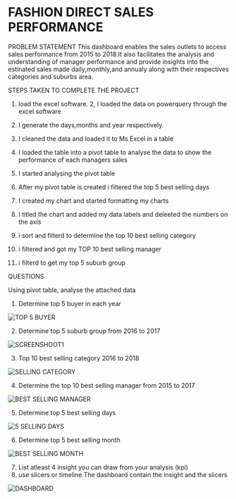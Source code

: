 
# FASHION DIRECT SALES PERFORMANCE  

 PROBLEM STATEMENT
This dashboard enables the sales outlets to access sales performance from 2015 to 2018.It also facilitates the analysis and understanding of manager performance and provide insights into the estinated sales made daily,monthly,and annualy along with their respectives categories and suburbs area.

 STEPS TAKEN TO COMPLETE THE PROJECT

 1. load the excel software.
 2, I loaded the data on powerquery through the excel software
 3. I generate the days,months and year respectively.
 4. I cleaned the data and loaded it to Ms Excel in a table 
 5. I loaded the table into a pivot table to analyse the data to show the performance of each managers sales 
 6. I started analysing the pivot table 
 7. After my pivot table is created i filtered the top 5 best selling days 
 8. I created my chart and started formatting my charts
 9. I titled the chart and added my data labels and deleeted the numbers on the axis 
 10. i sort and filterd to determine the top 10 best selling category 

 11. i filtered and got my TOP 10 best selling manager
 12. i filterd to get my top 5 suburb group

QUESTIONS 

Using pivot table, analyse the attached data
 1. Determine top 5 buyer in each year

 ![TOP 5 BUYER](https://github.com/user-attachments/assets/f9041e5a-58b3-42a6-aad7-daf13cb8d4f9)

 2. Determine top 5 suburb group from 2016 to 2017

 ![SCREENSHOOT1](https://github.com/user-attachments/assets/1e3f0bb7-cce4-4fe4-bd14-6748ed6264b7)

 3. Top 10 best selling category 2016 to 2018

 ![SELLING CATEGORY](https://github.com/user-attachments/assets/3aa1f528-29f4-4c1d-a39e-d2d1e505c5ae)

 4. Determine the top 10 best selling manager from 2015 to 2017

 ![BEST SELLING MANAGER](https://github.com/user-attachments/assets/60d1e363-63df-4c96-a17f-47fee05b1b1f)

 5. Determine top 5 best selling days 

 ![5 SELLING DAYS](https://github.com/user-attachments/assets/ee455342-7e2d-4235-847e-0dd05aa4ccb9)
 
 6. Determine top 5 best selling month

![BEST SELLING MONTH](https://github.com/user-attachments/assets/0e132dfb-9807-479f-9bec-49e5ef4f9752)
 
 7. List atleast 4 insight you can draw from your analysis (kpi)
 8. use slicers or timeline 
 The dashboard contain the insight and the slicers 

 ![DASHBOARD](https://github.com/user-attachments/assets/99016d13-e14f-46d8-ab64-ac907ddad8ce)
